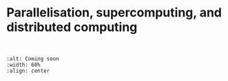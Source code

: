# Parallelisation, supercomputing, and distributed computing

<br>

```{image} /_static/coming_soon.png
:alt: Coming soon
:width: 60%
:align: center
```
